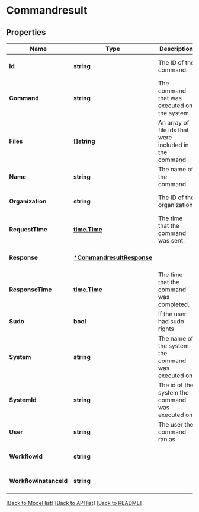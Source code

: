 # Commandresult

## Properties
Name | Type | Description | Notes
------------ | ------------- | ------------- | -------------
**Id** | **string** | The ID of the command. | [optional] [default to null]
**Command** | **string** | The command that was executed on the system. | [optional] [default to null]
**Files** | **[]string** | An array of file ids that were included in the command | [optional] [default to null]
**Name** | **string** | The name of the command. | [optional] [default to null]
**Organization** | **string** | The ID of the organization. | [optional] [default to null]
**RequestTime** | [**time.Time**](time.Time.md) | The time that the command was sent. | [optional] [default to null]
**Response** | [***CommandresultResponse**](commandresult_response.md) |  | [optional] [default to null]
**ResponseTime** | [**time.Time**](time.Time.md) | The time that the command was completed. | [optional] [default to null]
**Sudo** | **bool** | If the user had sudo rights | [optional] [default to null]
**System** | **string** | The name of the system the command was executed on. | [optional] [default to null]
**SystemId** | **string** | The id of the system the command was executed on. | [optional] [default to null]
**User** | **string** | The user the command ran as. | [optional] [default to null]
**WorkflowId** | **string** |  | [optional] [default to null]
**WorkflowInstanceId** | **string** |  | [optional] [default to null]

[[Back to Model list]](../README.md#documentation-for-models) [[Back to API list]](../README.md#documentation-for-api-endpoints) [[Back to README]](../README.md)


